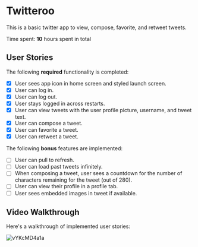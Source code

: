 # Twitteroo

This is a basic twitter app to view, compose, favorite, and retweet tweets.

Time spent: **10** hours spent in total

## User Stories

The following **required** functionality is completed:

- [x] User sees app icon in home screen and styled launch screen.
- [x] User can log in.
- [x] User can log out.
- [x] User stays logged in across restarts.
- [x] User can view tweets with the user profile picture, username, and tweet text.
- [x] User can compose a tweet.
- [x] User can favorite a tweet.
- [x] User can retweet a tweet.

The following **bonus** features are implemented:

- [ ] User can pull to refresh.
- [ ] User can load past tweets infinitely.
- [ ] When composing a tweet, user sees a countdown for the number of characters remaining for the tweet (out of 280).
- [ ] User can view their profile in a profile tab.
- [ ] User sees embedded images in tweet if available.

## Video Walkthrough

Here's a walkthrough of implemented user stories:

![vYKcMD4a1a](https://user-images.githubusercontent.com/44451960/193737238-8d6d9f91-42dc-4804-af5e-828aaee18e30.gif)



